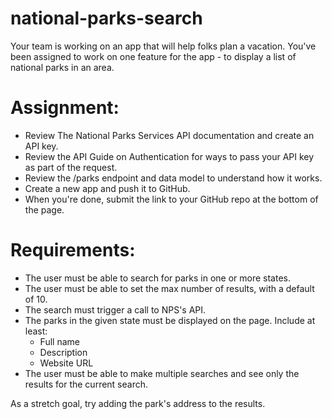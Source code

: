 # national-parks-search

Your team is working on an app that will help folks plan a vacation. 
You've been assigned to work on one feature for the app - to display a list of national parks in an area.

# Assignment:
- Review The National Parks Services API documentation and create an API key.
- Review the API Guide on Authentication for ways to pass your API key as part of the request.
- Review the /parks endpoint and data model to understand how it works.
- Create a new app and push it to GitHub.
- When you're done, submit the link to your GitHub repo at the bottom of the page.

# Requirements:
- The user must be able to search for parks in one or more states.
- The user must be able to set the max number of results, with a default of 10.
- The search must trigger a call to NPS's API.
- The parks in the given state must be displayed on the page. Include at least:
  - Full name
  - Description
  - Website URL
- The user must be able to make multiple searches and see only the results for the current search.

As a stretch goal, try adding the park's address to the results.
